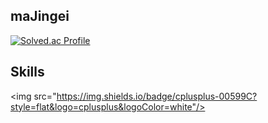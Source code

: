 ## maJingei
[![Solved.ac Profile](http://mazassumnida.wtf/api/generate_badge?boj=asdsa112)](https://solved.ac/asdsa112)<br/>
## Skills
<img src="https://img.shields.io/badge/cplusplus-00599C?style=flat&logo=cplusplus&logoColor=white"/>
